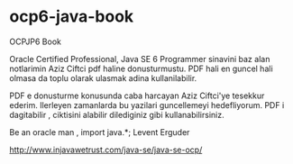 # ocp6-java-book
OCPJP6 Book

Oracle Certified Professional, Java SE 6 Programmer sinavini baz alan notlarimin Aziz Ciftci pdf haline donusturmustu. PDF hali en guncel hali olmasa da toplu olarak ulasmak adina kullanilabilir.

PDF e donusturme konusunda caba harcayan Aziz Ciftci'ye tesekkur ederim.
Ilerleyen zamanlarda bu yazilari guncellemeyi hedefliyorum.
PDF i dagitabilir , ciktisini alabilir dilediginiz gibi kullanabilirsiniz.

Be an oracle man , import java.*;
Levent Erguder

http://www.injavawetrust.com/java-se/java-se-ocp/
